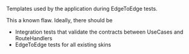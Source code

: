 Templates used by the application during EdgeToEdge tests.

This a known flaw. Ideally, there should be 

* Integration tests that validate the contracts between UseCases and RouteHandlers
* EdgeToEdge tests for all existing skins
